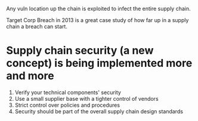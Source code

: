 
Any vuln location up the chain is exploited to infect the entire supply chain.

Target Corp Breach in 2013 is a great case study of how far up in a supply chain a breach can start.

# Supply chain security (a new concept) is being implemented more and more

1. Verify your technical components' security
2. Use a small supplier base with a tighter control of vendors
3. Strict control over policies and procedures
4. Security should be part of the overall supply chain design standards

